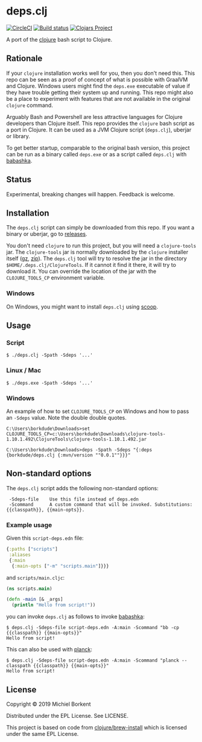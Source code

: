 # deps.clj

[![CircleCI](https://circleci.com/gh/borkdude/deps.clj/tree/master.svg?style=shield)](https://circleci.com/gh/borkdude/deps.clj/tree/master)
[![Build status](https://ci.appveyor.com/api/projects/status/wwfs4utm08dd9vx2/branch/master?svg=true)](https://ci.appveyor.com/project/borkdude/deps.clj/branch/master)
[![Clojars Project](https://img.shields.io/clojars/v/borkdude/deps.clj.svg)](https://clojars.org/borkdude/deps.clj)

A port of the [clojure](https://github.com/clojure/brew-install/) bash script to
Clojure.

## Rationale

If your `clojure` installation works well for you, then you don't need this.
This repo can be seen as a proof of concept of what is possible with GraalVM and Clojure. Windows users might find the `deps.exe` executable of value if they have trouble getting their system up and running. This repo might also be a place to experiment with features that are not available in the original `clojure` command.

Arguably Bash and Powershell are less attractive languages for Clojure
developers than Clojure itself. This repo provides the `clojure` bash script as
a port in Clojure. It can be used as a JVM Clojure script (`deps.clj`), uberjar
or library.

To get better startup, comparable to the original bash version, this project can be run as a binary called `deps.exe` or as a script called `deps.clj` with [babashka](https://github.com/borkdude/babashka/).

## Status

Experimental, breaking changes will happen. Feedback is welcome.

## Installation

The `deps.clj` script can simply be downloaded from this repo. If you want a
binary or uberjar, go to
[releases](https://github.com/borkdude/deps.clj/releases).

You don't need `clojure` to run this project, but you will need a
`clojure-tools` jar. The `clojure-tools` jar is normally downloaded by the
`clojure` installer itself
([gz](https://download.clojure.org/install/clojure-tools-1.10.1.492.tar.gz),
[zip](https://download.clojure.org/install/clojure-tools-1.10.1.492.zip)). The
`deps.clj` tool will try to resolve the jar in the directory
`$HOME/.deps.clj/ClojureTools`. If it cannot it find it there, it will try to
download it. You can override the location of the jar with the
`CLOJURE_TOOLS_CP` environment variable.

### Windows

On Windows, you might want to install `deps.clj` using [scoop](https://github.com/littleli/scoop-clojure).

## Usage

### Script

``` shell
$ ./deps.clj -Spath -Sdeps '...'
```

### Linux / Mac

``` shell
$ ./deps.exe -Spath -Sdeps '...'
```

### Windows

An example of how to set `CLOJURE_TOOLS_CP` on Windows and how to pass an
`-Sdeps` value. Note the double double quotes.

``` shell
C:\Users\borkdude\Downloads>set CLOJURE_TOOLS_CP=c:\Users\borkdude\Downloads\clojure-tools-1.10.1.492\ClojureTools\clojure-tools-1.10.1.492.jar

C:\Users\borkdude\Downloads>deps -Spath -Sdeps "{:deps {borkdude/deps.clj {:mvn/version ""0.0.1""}}}"
```

## Non-standard options

The `deps.clj` script adds the following non-standard options:

```
 -Sdeps-file    Use this file instead of deps.edn
 -Scommand      A custom command that will be invoked. Substitutions: {{classpath}}, {{main-opts}}.
```

### Example usage

Given this `script-deps.edn` file:

``` clojure
{:paths ["scripts"]
 :aliases
 {:main
  {:main-opts ["-m" "scripts.main"]}}}
```

and `scripts/main.cljc`:

``` clojure
(ns scripts.main)

(defn -main [& _args]
  (println "Hello from script!"))
```

you can invoke `deps.clj` as follows to invoke [babashka](https://github.com/borkdude/babashka/):

``` shell
$ deps.clj -Sdeps-file script-deps.edn -A:main -Scommand "bb -cp {{classpath}} {{main-opts}}"
Hello from script!
```

This can also be used with [planck](https://github.com/planck-repl/planck):

``` shell
$ deps.clj -Sdeps-file script-deps.edn -A:main -Scommand "planck --classpath {{classpath}} {{main-opts}}"
Hello from script!
```

## License

Copyright © 2019 Michiel Borkent

Distributed under the EPL License. See LICENSE.

This project is based on code from
[clojure/brew-install](https://github.com/clojure/brew-install/) which is
licensed under the same EPL License.
